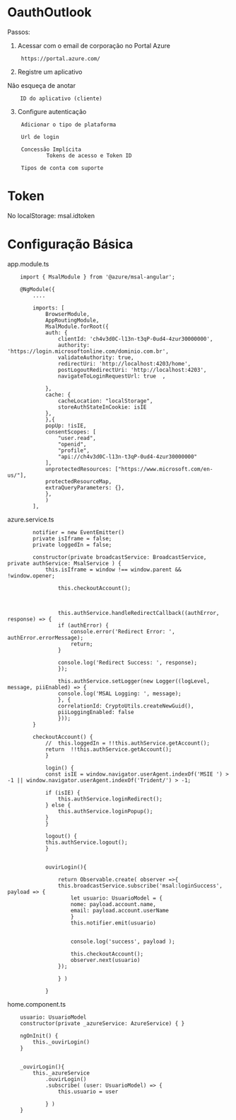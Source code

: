 # OauthOutlook

Passos:

1. Acessar com o email de corporação no Portal Azure

        https://portal.azure.com/

2. Registre um aplicativo

Não esqueça de anotar 

        ID do aplicativo (cliente)


3. Configure autenticação

        Adicionar o tipo de plataforma

        Url de login

        Concessão Implícita
                Tokens de acesso e Token ID

        Tipos de conta com suporte

# Token 

No localStorage: msal.idtoken


# Configuração Básica

app.module.ts

        import { MsalModule } from '@azure/msal-angular';

        @NgModule({
            ....

            imports: [
                BrowserModule,
                AppRoutingModule,
                MsalModule.forRoot({
                auth: {
                    clientId: 'ch4v3d0C-l13n-t3qP-0ud4-4zur30000000',
                    authority: 'https://login.microsoftonline.com/dominio.com.br',
                    validateAuthority: true,
                    redirectUri: 'http://localhost:4203/home',
                    postLogoutRedirectUri: 'http://localhost:4203',
                    navigateToLoginRequestUrl: true  ,
                    
                },
                cache: {
                    cacheLocation: "localStorage",
                    storeAuthStateInCookie: isIE
                },
                },{
                popUp: !isIE,
                consentScopes: [
                    "user.read",
                    "openid",
                    "profile",
                    "api://ch4v3d0C-l13n-t3qP-0ud4-4zur30000000"
                ],
                unprotectedResources: ["https://www.microsoft.com/en-us/"],
                protectedResourceMap,
                extraQueryParameters: {},        
                },
                )
            ],


azure.service.ts

            notifier = new EventEmitter()
            private isIframe = false;
            private loggedIn = false;

            constructor(private broadcastService: BroadcastService, private authService: MsalService ) {
                this.isIframe = window !== window.parent && !window.opener;

                    this.checkoutAccount();
                
                    
                
                    this.authService.handleRedirectCallback((authError, response) => {
                    if (authError) {
                        console.error('Redirect Error: ', authError.errorMessage);
                        return;
                    }
                
                    console.log('Redirect Success: ', response);
                    });
                
                    this.authService.setLogger(new Logger((logLevel, message, piiEnabled) => {
                    console.log('MSAL Logging: ', message);
                    }, {
                    correlationId: CryptoUtils.createNewGuid(),
                    piiLoggingEnabled: false
                    }));
            }

            checkoutAccount() {
                //	this.loggedIn = !!this.authService.getAccount();
                return 	!!this.authService.getAccount();
                }
                
                login() {
                const isIE = window.navigator.userAgent.indexOf('MSIE ') > -1 || window.navigator.userAgent.indexOf('Trident/') > -1;
            
                if (isIE) {
                    this.authService.loginRedirect();
                } else {
                    this.authService.loginPopup();
                }
                }
                
                logout() {
                this.authService.logout();
                }


                ouvirLogin(){

                    return Observable.create( observer =>{
                    this.broadcastService.subscribe('msal:loginSuccess', payload => {
                        let usuario: UsuarioModel = {
                        nome: payload.account.name,
                        email: payload.account.userName
                        }
                        this.notifier.emit(usuario)
                        
                        
                        console.log('success', payload );
                        
                        this.checkoutAccount();
                        observer.next(usuario)
                    });
                    
                    } )

                }

home.component.ts

        usuario: UsuarioModel
        constructor(private _azureService: AzureService) { }

        ngOnInit() {    
            this._ouvirLogin()
        }


        _ouvirLogin(){
            this._azureService
                .ouvirLogin()
                .subscribe( (user: UsuarioModel) => {
                    this.usuario = user
                    
                } )
        }